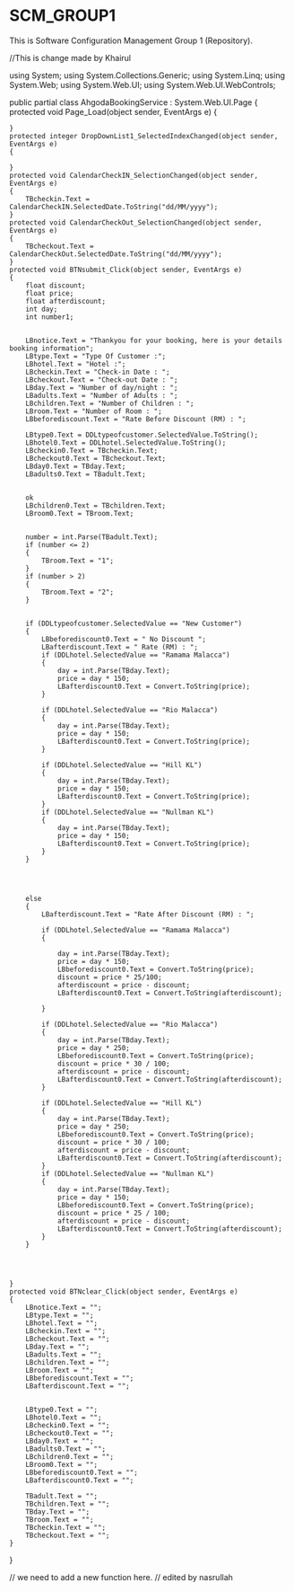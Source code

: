 # SCM_GROUP1
This is Software Configuration Management Group 1 (Repository).

//This is change made by Khairul

using System;
using System.Collections.Generic;
using System.Linq;
using System.Web;
using System.Web.UI;
using System.Web.UI.WebControls;

public partial class AhgodaBookingService : System.Web.UI.Page
{
    protected void Page_Load(object sender, EventArgs e)
    {

    }
    protected integer DropDownList1_SelectedIndexChanged(object sender, EventArgs e)
    {

    }
    protected void CalendarCheckIN_SelectionChanged(object sender, EventArgs e)
    {
        TBcheckin.Text = CalendarCheckIN.SelectedDate.ToString("dd/MM/yyyy");
    }
    protected void CalendarCheckOut_SelectionChanged(object sender, EventArgs e)
    {
        TBcheckout.Text = CalendarCheckOut.SelectedDate.ToString("dd/MM/yyyy");
    }
    protected void BTNsubmit_Click(object sender, EventArgs e)
    {
        float discount;
        float price;
        float afterdiscount;
        int day;
        int number1;


        LBnotice.Text = "Thankyou for your booking, here is your details booking information";
        LBtype.Text = "Type Of Customer :";
        LBhotel.Text = "Hotel :";
        LBcheckin.Text = "Check-in Date : ";
        LBcheckout.Text = "Check-out Date : ";
        LBday.Text = "Number of day/night : ";
        LBadults.Text = "Number of Adults : ";
        LBchildren.Text = "Number of Children : ";
        LBroom.Text = "Number of Room : ";
        LBbeforediscount.Text = "Rate Before Discount (RM) : ";

        LBtype0.Text = DDLtypeofcustomer.SelectedValue.ToString();
        LBhotel0.Text = DDLhotel.SelectedValue.ToString();
        LBcheckin0.Text = TBcheckin.Text;
        LBcheckout0.Text = TBcheckout.Text;
        LBday0.Text = TBday.Text;
        LBadults0.Text = TBadult.Text;
        
        
        ok
        LBchildren0.Text = TBchildren.Text;
        LBroom0.Text = TBroom.Text;


        number = int.Parse(TBadult.Text);
        if (number <= 2)
        {
            TBroom.Text = "1";
        }
        if (number > 2)
        {
            TBroom.Text = "2";
        }


        if (DDLtypeofcustomer.SelectedValue == "New Customer")
        {
            LBbeforediscount0.Text = " No Discount ";
            LBafterdiscount.Text = " Rate (RM) : ";
            if (DDLhotel.SelectedValue == "Ramama Malacca")
            {
                day = int.Parse(TBday.Text);
                price = day * 150;
                LBafterdiscount0.Text = Convert.ToString(price);
            }

            if (DDLhotel.SelectedValue == "Rio Malacca")
            {
                day = int.Parse(TBday.Text);
                price = day * 150;
                LBafterdiscount0.Text = Convert.ToString(price);
            }

            if (DDLhotel.SelectedValue == "Hill KL")
            {
                day = int.Parse(TBday.Text);
                price = day * 150;
                LBafterdiscount0.Text = Convert.ToString(price);
            }
            if (DDLhotel.SelectedValue == "Nullman KL")
            {
                day = int.Parse(TBday.Text);
                price = day * 150;
                LBafterdiscount0.Text = Convert.ToString(price);
            }
        }




        else 
        {
            LBafterdiscount.Text = "Rate After Discount (RM) : ";
            
            if (DDLhotel.SelectedValue == "Ramama Malacca")
            {
            
                day = int.Parse(TBday.Text);
                price = day * 150;
                LBbeforediscount0.Text = Convert.ToString(price);
                discount = price * 25/100;
                afterdiscount = price - discount;
                LBafterdiscount0.Text = Convert.ToString(afterdiscount);

            }

            if (DDLhotel.SelectedValue == "Rio Malacca")
            {
                day = int.Parse(TBday.Text);
                price = day * 250;
                LBbeforediscount0.Text = Convert.ToString(price);
                discount = price * 30 / 100;
                afterdiscount = price - discount;
                LBafterdiscount0.Text = Convert.ToString(afterdiscount);
            }

            if (DDLhotel.SelectedValue == "Hill KL")
            {
                day = int.Parse(TBday.Text);
                price = day * 250;
                LBbeforediscount0.Text = Convert.ToString(price);
                discount = price * 30 / 100;
                afterdiscount = price - discount;
                LBafterdiscount0.Text = Convert.ToString(afterdiscount);
            }
            if (DDLhotel.SelectedValue == "Nullman KL")
            {
                day = int.Parse(TBday.Text);
                price = day * 150;
                LBbeforediscount0.Text = Convert.ToString(price);
                discount = price * 25 / 100;
                afterdiscount = price - discount;
                LBafterdiscount0.Text = Convert.ToString(afterdiscount);
            }
        }
        



    }
    protected void BTNclear_Click(object sender, EventArgs e)
    {
        LBnotice.Text = "";
        LBtype.Text = "";
        LBhotel.Text = "";
        LBcheckin.Text = "";
        LBcheckout.Text = "";
        LBday.Text = "";
        LBadults.Text = "";
        LBchildren.Text = "";
        LBroom.Text = "";
        LBbeforediscount.Text = "";
        LBafterdiscount.Text = "";

       
        LBtype0.Text = "";
        LBhotel0.Text = "";
        LBcheckin0.Text = "";
        LBcheckout0.Text = "";
        LBday0.Text = "";
        LBadults0.Text = "";
        LBchildren0.Text = "";
        LBroom0.Text = "";
        LBbeforediscount0.Text = "";
        LBafterdiscount0.Text = "";

        TBadult.Text = "";
        TBchildren.Text = "";
        TBday.Text = "";
        TBroom.Text = "";
        TBcheckin.Text = "";
        TBcheckout.Text = "";
    }
}

// we need to add a new function here.
// edited by nasrullah
